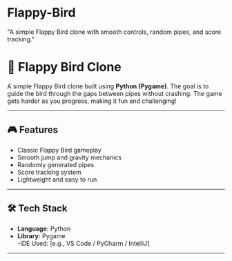# Flappy-Bird
"A simple Flappy Bird clone with smooth controls, random pipes, and score tracking."



# 🐤 Flappy Bird Clone

A simple Flappy Bird clone built using **Python (Pygame)**. The goal is to guide the bird through the gaps between pipes without crashing.
The game gets harder as you progress, making it fun and challenging!

---

## 🎮 Features
- Classic Flappy Bird gameplay
- Smooth jump and gravity mechanics
- Randomly generated pipes
- Score tracking system
- Lightweight and easy to run

---

## 🛠️ Tech Stack
- **Language:** Python  
- **Library:** Pygame  
-IDE Used: [e.g., VS Code / PyCharm / IntelliJ]
---


